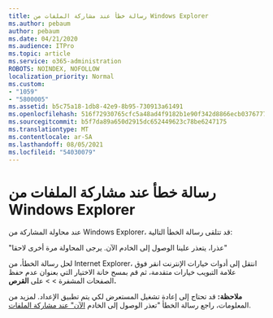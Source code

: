 ```yaml
---
title: رسالة خطأ عند مشاركة الملفات من Windows Explorer
ms.author: pebaum
author: pebaum
ms.date: 04/21/2020
ms.audience: ITPro
ms.topic: article
ms.service: o365-administration
ROBOTS: NOINDEX, NOFOLLOW
localization_priority: Normal
ms.custom:
- "1059"
- "5800005"
ms.assetid: b5c75a18-1db8-42e9-8b95-730913a61491
ms.openlocfilehash: 516f72930765cfc5a48ad4f9182b1e90f342d8866ecb03767772f47676911d2e
ms.sourcegitcommit: b5f7da89a650d2915dc652449623c78be6247175
ms.translationtype: MT
ms.contentlocale: ar-SA
ms.lasthandoff: 08/05/2021
ms.locfileid: "54030079"
---
```

# <a name="error-message-when-sharing-files-from-windows-explorer"></a>رسالة خطأ عند مشاركة الملفات من Windows Explorer

عند محاولة المشاركة من Windows Explorer، قد تتلقى رسالة الخطأ التالية:
  
"عذرا، يتعذر علينا الوصول إلى الخادم الآن. يرجى المحاولة مرة أخرى لاحقا"
  
لحل رسالة الخطأ، من Internet  Explorer، انتقل إلى أدوات خيارات الإنترنت انقر فوق علامة التبويب خيارات متقدمة، ثم قم بمسح خانة الاختيار التي بعنوان عدم حفظ الصفحات المشفرة \>  \> على  **القرص.**
  
 **ملاحظة:** قد تحتاج إلى إعادة تشغيل المستعرض لكي يتم تطبيق الإعداد. لمزيد من المعلومات، راجع رسالة الخطأ "تعذر الوصول إلى الخادم [الآن" عند مشاركة الملفات](https://go.microsoft.com/fwlink/?linkid=2022914).
  